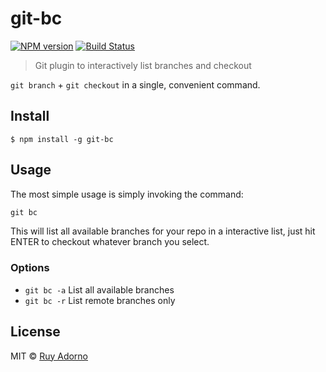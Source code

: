 # git-bc

[![NPM version][npm-image]][npm-url] [![Build Status][travis-image]][travis-url]

> Git plugin to interactively list branches and checkout


`git branch` + `git checkout` in a single, convenient command.


## Install

```
$ npm install -g git-bc
```


## Usage

The most simple usage is simply invoking the command:

```js
git bc
```

This will list all available branches for your repo in a interactive list, just hit ENTER to checkout whatever branch you select.

### Options

- `git bc -a` List all available branches
- `git bc -r` List remote branches only


## License

MIT © [Ruy Adorno](http://ruyadorno.com)

[npm-url]: https://npmjs.org/package/git-bc
[npm-image]: https://badge.fury.io/js/git-bc.svg
[travis-url]: https://travis-ci.org/ruyadorno/git-bc
[travis-image]: https://travis-ci.org/ruyadorno/git-bc.svg?branch=master

